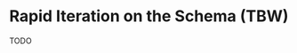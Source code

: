 # Rapid Iteration on the Schema (TBW)

TODO

<!-- Base it on: https://blog.logrocket.com/speeding-up-changes-to-the-graphql-schema/ -->
